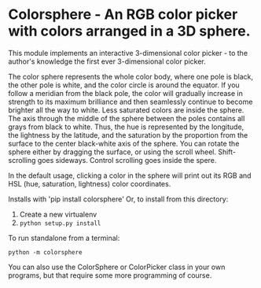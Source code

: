 # Colorsphere - An RGB color picker with colors arranged in a 3D sphere.

This module implements an interactive 3-dimensional color picker -
to the author's knowledge the first ever 3-dimensional color picker.

The color sphere represents the whole color body, where one pole
is black, the other pole is white, and the color circle is around the
equator. If you follow a meridian from the black pole, the color will
gradually increase in strength to its maximum brilliance and then
seamlessly continue to become brighter all the way to white. Less
saturated colors are inside the sphere. The axis through the middle of
the sphere between the poles contains all grays from black to
white. Thus, the hue is represented by the longitude, the lightness by
the latitude, and the saturation by the proportion from the surface to
the center black-white axis of the sphere. You can rotate the sphere
either by dragging the surface, or using the scroll wheel. Shift-
scrolling goes sideways. Control scrolling goes inside the spere.

In the default usage, clicking a color in the sphere will print out
its RGB and HSL (hue, saturation, lightness) color coordinates.

Installs with 'pip install colorsphere'
Or, to install from this directory:

1. Create a new virtualenv
2. `python setup.py install`

To run standalone from a terminal:

`python -m colorsphere`

You can also use the ColorSphere or ColorPicker class in your own
programs, but that require some more programming of course.
